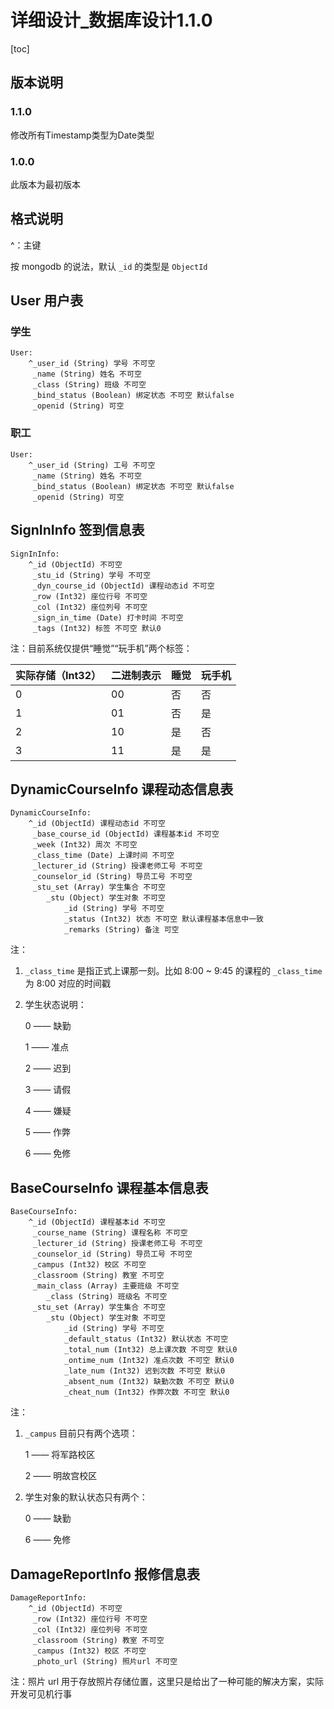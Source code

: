 # 详细设计_数据库设计1.1.0

[toc]

## 版本说明

### 1.1.0

修改所有Timestamp类型为Date类型

### 1.0.0

此版本为最初版本



## 格式说明

^：主键

按 mongodb 的说法，默认 `_id` 的类型是 `ObjectId`



## User 用户表

### 学生

```
User:
	^_user_id (String) 学号 不可空
	 _name (String) 姓名 不可空
	 _class (String) 班级 不可空
	 _bind_status (Boolean) 绑定状态 不可空 默认false
	 _openid (String) 可空
```



### 职工

```
User:
	^_user_id (String) 工号 不可空
	 _name (String) 姓名 不可空
	 _bind_status (Boolean) 绑定状态 不可空 默认false
	 _openid (String) 可空
```



## SignInInfo 签到信息表

```
SignInInfo:
	^_id (ObjectId) 不可空
	 _stu_id (String) 学号 不可空
	 _dyn_course_id (ObjectId) 课程动态id 不可空
	 _row (Int32) 座位行号 不可空
	 _col (Int32) 座位列号 不可空
	 _sign_in_time (Date) 打卡时间 不可空
	 _tags (Int32) 标签 不可空 默认0
```

注：目前系统仅提供“睡觉”“玩手机”两个标签：

| 实际存储（Int32） | 二进制表示 | 睡觉 | 玩手机 |
| ----------------- | ---------- | ---- | ------ |
| 0                 | 00         | 否   | 否     |
| 1                 | 01         | 否   | 是     |
| 2                 | 10         | 是   | 否     |
| 3                 | 11         | 是   | 是     |



## DynamicCourseInfo 课程动态信息表

```
DynamicCourseInfo:
	^_id (ObjectId) 课程动态id 不可空
	 _base_course_id (ObjectId) 课程基本id 不可空
	 _week (Int32) 周次 不可空
	 _class_time (Date) 上课时间 不可空
	 _lecturer_id (String) 授课老师工号 不可空
	 _counselor_id (String) 导员工号 不可空
	 _stu_set (Array) 学生集合 不可空
	 	_stu (Object) 学生对象 不可空
	 		_id (String) 学号 不可空
	 		_status (Int32) 状态 不可空 默认课程基本信息中一致
	 		_remarks (String) 备注 可空
```

注：

1. `_class_time` 是指正式上课那一刻。比如 8:00 ~ 9:45 的课程的 `_class_time` 为 8:00 对应的时间戳

2. 学生状态说明：

   0 —— 缺勤

   1 —— 准点

   2 —— 迟到

   3 —— 请假

   4 —— 嫌疑

   5 —— 作弊

   6 —— 免修



## BaseCourseInfo 课程基本信息表

```
BaseCourseInfo:
	^_id (ObjectId) 课程基本id 不可空
	 _course_name (String) 课程名称 不可空
	 _lecturer_id (String) 授课老师工号 不可空
	 _counselor_id (String) 导员工号 不可空
	 _campus (Int32) 校区 不可空
	 _classroom (String) 教室 不可空
	 _main_class (Array) 主要班级 不可空
	 	_class (String) 班级名 不可空
	 _stu_set (Array) 学生集合 不可空
	 	_stu (Object) 学生对象 不可空
	 		_id (String) 学号 不可空
	 		_default_status (Int32) 默认状态 不可空
	 		_total_num (Int32) 总上课次数 不可空 默认0
	 		_ontime_num (Int32) 准点次数 不可空 默认0
	 		_late_num (Int32) 迟到次数 不可空 默认0
	 		_absent_num (Int32) 缺勤次数 不可空 默认0
	 		_cheat_num (Int32) 作弊次数 不可空 默认0
```

注：

1. `_campus` 目前只有两个选项：

   1 —— 将军路校区

   2 —— 明故宫校区

2. 学生对象的默认状态只有两个：

   0 —— 缺勤

   6 —— 免修



## DamageReportInfo 报修信息表

```
DamageReportInfo:
	^_id (ObjectId) 不可空
	 _row (Int32) 座位行号 不可空
	 _col (Int32) 座位列号 不可空
	 _classroom (String) 教室 不可空
	 _campus (Int32) 校区 不可空
	 _photo_url (String) 照片url 不可空
```

注：照片 url 用于存放照片存储位置，这里只是给出了一种可能的解决方案，实际开发可见机行事
